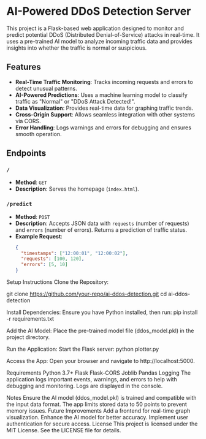 # AI-Powered DDoS Detection Server

This project is a Flask-based web application designed to monitor and predict potential DDoS (Distributed Denial-of-Service) attacks in real-time. It uses a pre-trained AI model to analyze incoming traffic data and provides insights into whether the traffic is normal or suspicious.

## Features

- **Real-Time Traffic Monitoring**: Tracks incoming requests and errors to detect unusual patterns.
- **AI-Powered Predictions**: Uses a machine learning model to classify traffic as "Normal" or "DDoS Attack Detected!".
- **Data Visualization**: Provides real-time data for graphing traffic trends.
- **Cross-Origin Support**: Allows seamless integration with other systems via CORS.
- **Error Handling**: Logs warnings and errors for debugging and ensures smooth operation.

## Endpoints

### `/`
- **Method**: `GET`
- **Description**: Serves the homepage (`index.html`).

### `/predict`
- **Method**: `POST`
- **Description**: Accepts JSON data with `requests` (number of requests) and `errors` (number of errors). Returns a prediction of traffic status.
- **Example Request**:
  ```json
  {
    "timestamps": ["12:00:01", "12:00:02"],
    "requests": [100, 120],
    "errors": [5, 10]
  }

Setup Instructions
Clone the Repository:

git clone https://github.com/your-repo/ai-ddos-detection.git
cd ai-ddos-detection

Install Dependencies: Ensure you have Python installed, then run:
pip install -r requirements.txt

Add the AI Model: Place the pre-trained model file (ddos_model.pkl) in the project directory.

Run the Application: Start the Flask server:
python plotter.py

Access the App: Open your browser and navigate to http://localhost:5000.

Requirements
Python 3.7+
Flask
Flask-CORS
Joblib
Pandas
Logging
The application logs important events, warnings, and errors to help with debugging and monitoring. Logs are displayed in the console.

Notes
Ensure the AI model (ddos_model.pkl) is trained and compatible with the input data format.
The app limits stored data to 50 points to prevent memory issues.
Future Improvements
Add a frontend for real-time graph visualization.
Enhance the AI model for better accuracy.
Implement user authentication for secure access.
License
This project is licensed under the MIT License. See the LICENSE file for details.


